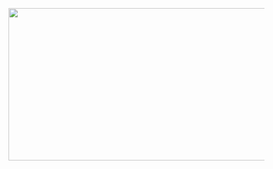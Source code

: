 <p align="center">
  <img width="550" height="300" src="https://github.com/atholcomb/bash_scripts/assets/13822733/5fbd23d9-b260-4f2d-9190-9c3cbd0ad216">
</p>

